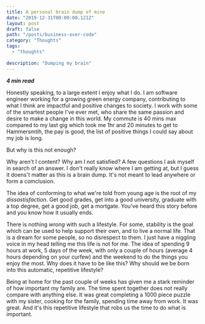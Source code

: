 ```yaml
---
title: A personal brain dump of mine
date: "2019-12-31T00:00:00.121Z"
layout: post
draft: false
path: "/posts/business-over-code"
category: "Thoughts"
tags:
  - "thoughts"
 
description: "Dumping my brain"
---
```

_**4 min read**_

Honestly speaking, to a large extent I enjoy what I do. I am software engineer working for a growing green energy company, contributing to what I think are impactful and positive changes to society. I work with some of the smartest people I've ever met, who share the same passion and desire to make a change in this world. My commute is 40 mins max compared to my last gig which took me 1hr and 20 minutes to get to Hammersmtih, the pay is good, the list of positive things I could say about my job is long.

But why is this not enough?

Why aren't I content? Why am I not satisfied? A few questions I ask myself in search of an answer. I don't really know where I am getting at, but I guess it doens't matter as this is a brain dump. It's not meant to lead anywhere or form a comclusion.

The idea of conforming to what we're told from young age is the root of my *dissastisfaction*. Get good grades, get into a good university, graduate with a top degree, get a good job, get a mortgate. You've heard this story before and you know how it usually ends. 

There is nothing *wrong* with such a lifestyle. For some, stability is the goal which can be used to help support their own, and to live a normal life. That is a dream for some people, so no disrespect to them. I just have a niggling voice in my head telling me this life is not for me. The idea of spending 9 hours at work, 5 days of the week, with only a couple of hours (average 4 hours depending on your curfew) and the weekend to do the things you enjoy the most. Why does it have to be like this? Why should we be born into this automatic, repetitive lifestyle?

Being at home for the past couple of weeks has given me a stark reminder of how important my family are. The time spent together does not really compare with anything else. It was great completing a 1000 piece puzzle with my sister, cooking for the family, spending time away from work. It was great. And it's this repetitive lifestyle that robs us the time to do what is important.

